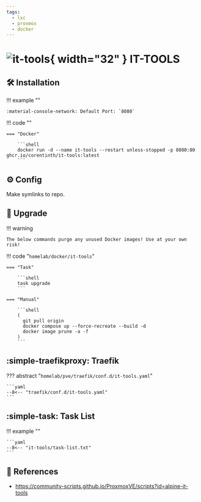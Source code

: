 ```yaml
---
tags:
  - lxc
  - proxmox
  - docker
---
```

# ![it-tools](https://github.com/CorentinTh/it-tools/raw/refs/heads/main/public/safari-pinned-tab.svg){ width="32" } IT-TOOLS

## :hammer_and_wrench: Installation

!!! example ""

    :material-console-network: Default Port: `8080`

!!! code ""

    === "Docker"

        ```shell
        docker run -d --name it-tools --restart unless-stopped -p 8080:80 ghcr.io/corentinth/it-tools:latest
        ```

## :gear: Config

Make symlinks to repo.

## :rocket: Upgrade

!!! warning

    The below commands purge any unused Docker images! Use at your own risk!

!!! code "`homelab/docker/it-tools`"

    === "Task"

        ```shell
        task upgrade
        ```
        
    === "Manual"
    
        ```shell
        (
          git pull origin
          docker compose up --force-recreate --build -d
          docker image prune -a -f
        )
        ```

## :simple-traefikproxy: Traefik

??? abstract "`homelab/pve/traefik/conf.d/it-tools.yaml`"

    ```yaml
    --8<-- "traefik/conf.d/it-tools.yaml"
    ```

## :simple-task: Task List

!!! example ""

    ```yaml
    --8<-- "it-tools/task-list.txt"
    ```

## :link: References

- <https://community-scripts.github.io/ProxmoxVE/scripts?id=alpine-it-tools>
